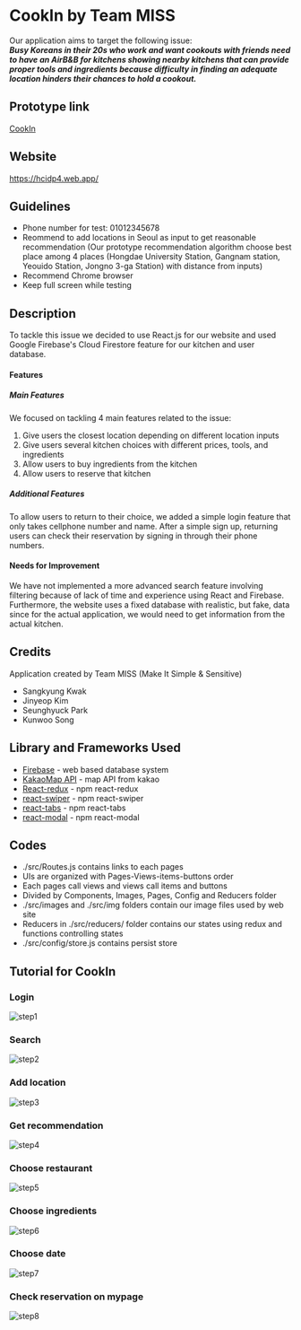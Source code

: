 # CookIn by Team MISS
Our application aims to target the following issue: <br/>
___Busy Koreans in their 20s who work and want cookouts with friends need to have an AirB&B for kitchens showing nearby kitchens that can provide proper tools and ingredients because difficulty in finding an adequate location hinders their chances to hold a cookout.___

## Prototype link
<a href="http://hcidp4.web.app/">CookIn</a>

## Website
https://hcidp4.web.app/


## Guidelines
- Phone number for test: 01012345678
- Reommend to add locations in Seoul as input to get reasonable recommendation
(Our prototype recommendation algorithm choose best place among 4 places (Hongdae University Station, Gangnam station, Yeouido Station, Jongno 3-ga Station) with distance from inputs)
- Recommend Chrome browser
- Keep full screen while testing

## Description
To tackle this issue we decided to use React.js for our website and used Google Firebase's Cloud Firestore feature for our kitchen and user database.





#### Features
##### Main Features
We focused on tackling 4 main features related to the issue:
1. Give users the closest location depending on different location inputs
2. Give users several kitchen choices with different prices, tools, and ingredients
3. Allow users to buy ingredients from the kitchen 
4. Allow users to reserve that kitchen 

##### Additional Features
To allow users to return to their choice, we added a simple login feature that only takes cellphone number and name. After a simple sign up, returning users can check their reservation by signing in through their phone numbers. 

#### Needs for Improvement
We have not implemented a more advanced search feature involving filtering because of lack of time and experience using React and Firebase.
Furthermore, the website uses a fixed database with realistic, but fake, data since for the actual application, we would need to get information from the actual kitchen.



## Credits
Application created by Team MISS (Make It Simple & Sensitive)
 - Sangkyung Kwak
 - Jinyeop Kim
 - Seunghyuck Park 
 - Kunwoo Song

## Library and Frameworks Used
- <a href="https://firebase.google.com/?hl=ko">Firebase</a> - web based database system
- <a href="https://apis.map.kakao.com/web/">KakaoMap API</a> - map API from kakao
- <a href="https://www.npmjs.com/package/react-redux">React-redux</a> - npm react-redux
- <a href="https://www.npmjs.com/package/swiper">react-swiper</a> - npm react-swiper
- <a href="https://www.npmjs.com/package/react-tabs">react-tabs</a> - npm react-tabs
- <a href="https://www.npmjs.com/package/react-modal">react-modal</a> - npm react-modal

## Codes
- ./src/Routes.js contains links to each pages
- UIs are organized with Pages-Views-items-buttons order
- Each pages call views and views call items and buttons
- Divided by Components, Images, Pages, Config and Reducers folder
- ./src/images and ./src/img folders contain our image files used by web site
- Reducers in ./src/reducers/ folder contains our states using redux and functions controlling states
- ./src/config/store.js contains persist store


## Tutorial for CookIn
### Login
![step1](./src/img/Tutorials/step1.png)
### Search
![step2](./src/img/Tutorials/step2.png)
### Add location
![step3](./src/img/Tutorials/step3.png)
### Get recommendation
![step4](./src/img/Tutorials/step4.png)
### Choose restaurant
![step5](./src/img/Tutorials/step5.png)
### Choose ingredients
![step6](./src/img/Tutorials/step6.png)
### Choose date
![step7](./src/img/Tutorials/step7.png)
### Check reservation on mypage
![step8](./src/img/Tutorials/step8.png)

